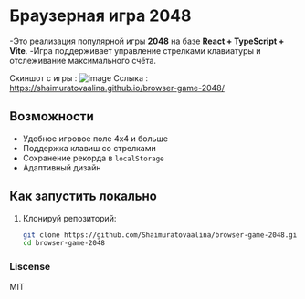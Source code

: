 # Браузерная игра 2048
-Это реализация популярной игры **2048** на базе **React + TypeScript + Vite**.
-Игра поддерживает управление стрелками клавиатуры и отслеживание максимального счёта.

Скиншот с игры : ![image](https://github.com/user-attachments/assets/8d97041b-89c7-41e9-ab1e-179a6fb7328c)
Сслыка : https://shaimuratovaalina.github.io/browser-game-2048/
## Возможности

- Удобное игровое поле 4x4 и больше  
- Поддержка клавиш со стрелками  
- Сохранение рекорда в `localStorage`  
- Адаптивный дизайн  

## Как запустить локально
1. Клонируй репозиторий:
   ```bash
   git clone https://github.com/Shaimuratovaalina/browser-game-2048.git 
   cd browser-game-2048


### Liscense
MIT
